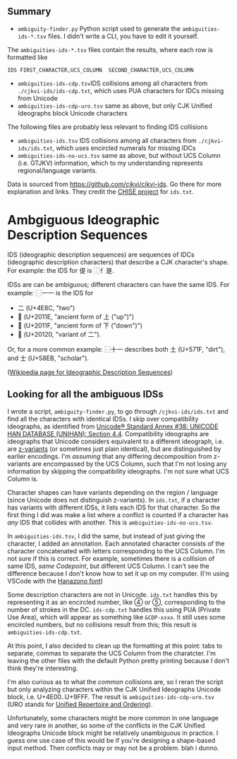 ## Summary

- `ambiguity-finder.py` Python script used to generate the `ambiguities-ids-*.tsv` files. I didn't write a CLI, you have to edit it yourself.

The `ambiguities-ids-*.tsv` files contain the results, where each row is formatted like
```
IDS	FIRST_CHARACTER,UCS_COLUMN	SECOND_CHARACTER,UCS_COLUMN
```

- `ambiguities-ids-cdp.tsv`IDS collisions among all characters from `./cjkvi-ids/ids-cdp.txt`, which uses PUA characters for IDCs missing from Unicode
- `ambiguities-ids-cdp-uro.tsv` same as above, but only CJK Unified Ideographs block Unicode characters

The following files are probably less relevant to finding IDS collisions

- `ambiguities-ids.tsv` IDS collisions among all characters from `./cjkvi-ids/ids.txt`, which uses encircled numerals for missing IDCs
- `ambiguities-ids-no-ucs.tsv` same as above, but without UCS Column (i.e. GTJKV) information, which to my understanding represents regional/language variants.

Data is sourced from https://github.com/cjkvi/cjkvi-ids. Go there for more explanation and links. They credit the [CHISE project](https://www.chise.org) for `ids.txt`.

# Ambgiguous Ideographic Description Sequences

IDS (ideographic description sequences) are sequences of IDCs (ideographic description characters) that describe a CJK character's shape. 
For example: the IDS for 偍 is ⿰亻是. 

IDSs are can be ambiguous; different characters can have the same IDS. 
For example: ⿱一一 is the IDS for
- 二 (U+4E8C, 	"two")
- 𠄞 (U+2011E,	"ancient form of 上 ("up")")
- 𠄟 (U+2011F,	"ancient form of 下 ("down")")
- 𠄠 (U+20120,	"variant of 二"). 

Or, for a more common example: ⿱十一 describes both 土 (U+571F, "dirt"), and 士 (U+58EB, "scholar").

([Wikipedia page for Ideographic Description Sequences](https://en.wikipedia.org/wiki/Chinese_character_description_languages#Ideographic_Description_Sequences))

## Looking for all the ambiguous IDSs

I wrote a script, `ambiguity-finder.py`, to go through `/cjkvi-ids/ids.txt` and find all the characters with identical IDSs. I skip over compatibility ideographs, as identified from [Unicode® Standard Annex #38: UNICODE HAN DATABASE (UNIHAN): Section 4.4](https://www.unicode.org/reports/tr38/#BlockListing). Compatibility ideographs are ideographs that Unicode considers equivalent to a different ideograph, i.e. are [z-variants](https://en.wikipedia.org/wiki/Z-variant
) (or sometimes just plain identical), but are distinguished by earlier encodings. I'm *assuming* that any differing decomposition from z-variants are encompassed by the UCS Column, such that I'm not losing any information by skipping the compatibility ideographs. I'm not sure what UCS Column is.

Character shapes can have variants depending on the region / language (since Unicode does not distinguish z-variants). In `ids.txt`, if a character has variants with different IDSs, it lists each IDS for that character. So the first thing I did was make a list where a conflict is counted if a character has *any* IDS that collides with another. This is `ambiguities-ids-no-ucs.tsv`.

In `ambiguities-ids.tsv`, I did the same, but instead of just giving the character, I added an annotation. Each annotated character consists of the character concatenated with letters corresponding to the UCS Column. 
I'm not sure if this is correct. For example, sometimes there is a collision of same IDS, *same Codepoint*, but different UCS Column. I can't see the difference because I don't know how to set it up on my computer. (I'm using VSCode with the [Hanazono font](http://fonts.jp/hanazono/))

Some description characters are not in Unicode. `ids.txt` handles this by representing it as an encircled number, like ④ or ⑤, corresponding to the number of strokes in the DC. `ids-cdp.txt` handles this using PUA (Private Use Area), which will appear as something like `&CDP-xxxx`. It still uses some encircled numbers, but no collisions result from this; this result is `ambiguities-ids-cdp.txt`.

At this point, I also decided to clean up the formatting at this point: tabs to separate, commas to separate the UCS Column from the charatcter. I'm leaving the other files with the default Python pretty printing because I don't think they're interesting.

I'm also curious as to what the *common* collisions are, so I reran the script but only analyzing characters within the CJK Unified Ideographs Unicode block, i.e. U+4E00..U+9FFF. The result is `ambiguities-ids-cdp-uro.tsv` (URO stands for [Unified Repertoire and Ordering](https://en.wikipedia.org/wiki/CJK_Unified_Ideographs_(Unicode_block))). 

Unfortunately, some characters might be more common in one language and very rare in another, so some of the conflicts in the CJK Unified Ideographs Unicode block might be relatively unambiguous in practice. I guess one use case of this would be if you're designing a shape-based input method. Then conflicts may or may not be a problem. blah i dunno.